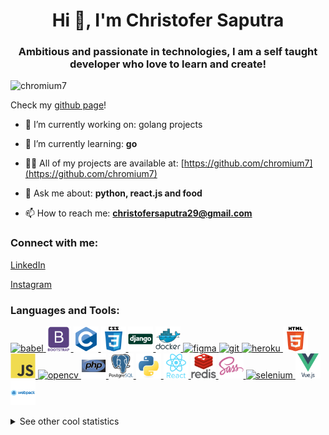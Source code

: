 <h1 align="center">Hi 👋, I'm Christofer Saputra</h1>
<h3 align="center">Ambitious and passionate in technologies, I am a self taught developer who love to learn and create!</h3>

<p align="left"> <img src="https://komarev.com/ghpvc/?username=chromium7&label=Profile%20views&color=0e75b6&style=flat" alt="chromium7" /> </p>

Check my [github page](https://chromium7.github.io/chromium7/)!

- 🔭 I’m currently working on: golang projects

- 🌱 I’m currently learning: **go**

- 👨‍💻 All of my projects are available at: [https://github.com/chromium7](https://github.com/chromium7)

- 💬 Ask me about: **python, react.js and food**

- 📫 How to reach me: **christofersaputra29@gmail.com**

<h3 align="left">Connect with me:</h3>
<p align="left">
<a href="https://linkedin.com/in/christofer-saputra-722b1b186" target="blank">LinkedIn</a></p>
<p>
<a href="https://instagram.com/chromium_swe" target="blank">Instagram</a>
</p>

<h3 align="left">Languages and Tools:</h3>
<p align="left"> <a href="https://babeljs.io/" target="_blank"> <img src="https://www.vectorlogo.zone/logos/babeljs/babeljs-icon.svg" alt="babel" width="40" height="40"/> </a> <a href="https://getbootstrap.com" target="_blank"> <img src="https://raw.githubusercontent.com/devicons/devicon/master/icons/bootstrap/bootstrap-plain-wordmark.svg" alt="bootstrap" width="40" height="40"/> </a> <a href="https://www.cprogramming.com/" target="_blank"> <img src="https://raw.githubusercontent.com/devicons/devicon/master/icons/c/c-original.svg" alt="c" width="40" height="40"/> </a> <a href="https://www.w3schools.com/css/" target="_blank"> <img src="https://raw.githubusercontent.com/devicons/devicon/master/icons/css3/css3-original-wordmark.svg" alt="css3" width="40" height="40"/> </a> <a href="https://www.djangoproject.com/" target="_blank"> <img src="https://raw.githubusercontent.com/devicons/devicon/master/icons/django/django-original.svg" alt="django" width="40" height="40"/> </a> <a href="https://www.docker.com/" target="_blank"> <img src="https://raw.githubusercontent.com/devicons/devicon/master/icons/docker/docker-original-wordmark.svg" alt="docker" width="40" height="40"/> </a> <a href="https://www.figma.com/" target="_blank"> <img src="https://www.vectorlogo.zone/logos/figma/figma-icon.svg" alt="figma" width="40" height="40"/> </a> <a href="https://git-scm.com/" target="_blank"> <img src="https://www.vectorlogo.zone/logos/git-scm/git-scm-icon.svg" alt="git" width="40" height="40"/> </a> <a href="https://heroku.com" target="_blank"> <img src="https://www.vectorlogo.zone/logos/heroku/heroku-icon.svg" alt="heroku" width="40" height="40"/> </a> <a href="https://www.w3.org/html/" target="_blank"> <img src="https://raw.githubusercontent.com/devicons/devicon/master/icons/html5/html5-original-wordmark.svg" alt="html5" width="40" height="40"/> </a> <a href="https://developer.mozilla.org/en-US/docs/Web/JavaScript" target="_blank"> <img src="https://raw.githubusercontent.com/devicons/devicon/master/icons/javascript/javascript-original.svg" alt="javascript" width="40" height="40"/> </a> <a href="https://opencv.org/" target="_blank"> <img src="https://www.vectorlogo.zone/logos/opencv/opencv-icon.svg" alt="opencv" width="40" height="40"/> </a> <a href="https://www.php.net" target="_blank"> <img src="https://raw.githubusercontent.com/devicons/devicon/master/icons/php/php-original.svg" alt="php" width="40" height="40"/> </a> <a href="https://www.postgresql.org" target="_blank"> <img src="https://raw.githubusercontent.com/devicons/devicon/master/icons/postgresql/postgresql-original-wordmark.svg" alt="postgresql" width="40" height="40"/> </a> <a href="https://www.python.org" target="_blank"> <img src="https://raw.githubusercontent.com/devicons/devicon/master/icons/python/python-original.svg" alt="python" width="40" height="40"/> </a> <a href="https://reactjs.org/" target="_blank"> <img src="https://raw.githubusercontent.com/devicons/devicon/master/icons/react/react-original-wordmark.svg" alt="react" width="40" height="40"/> </a> <a href="https://redis.io" target="_blank"> <img src="https://raw.githubusercontent.com/devicons/devicon/master/icons/redis/redis-original-wordmark.svg" alt="redis" width="40" height="40"/> </a> <a href="https://sass-lang.com" target="_blank"> <img src="https://raw.githubusercontent.com/devicons/devicon/master/icons/sass/sass-original.svg" alt="sass" width="40" height="40"/> </a> <a href="https://www.selenium.dev" target="_blank"> <img src="https://raw.githubusercontent.com/detain/svg-logos/780f25886640cef088af994181646db2f6b1a3f8/svg/selenium-logo.svg" alt="selenium" width="40" height="40"/> </a> <a href="https://vuejs.org/" target="_blank"> <img src="https://raw.githubusercontent.com/devicons/devicon/master/icons/vuejs/vuejs-original-wordmark.svg" alt="vuejs" width="40" height="40"/> </a> <a href="https://webpack.js.org" target="_blank"> <img src="https://raw.githubusercontent.com/devicons/devicon/d00d0969292a6569d45b06d3f350f463a0107b0d/icons/webpack/webpack-original-wordmark.svg" alt="webpack" width="40" height="40"/> </a> </p>
<p>

<details>
  <summary>See other cool statistics</summary>

<a href="https://www.codewars.com/users/Chromium7"><img src="https://www.codewars.com/users/Chromium7/badges/large" /></a>

</p>
<p><img align="left" src="https://github-readme-stats.vercel.app/api/top-langs?username=chromium7&show_icons=true&locale=en&layout=compact&theme=darcula" alt="chromium7" /></p>

<p>&nbsp;<img align="center" src="https://github-readme-stats.vercel.app/api?username=chromium7&show_icons=true&locale=en&theme=darcula" alt="chromium7" /></p>

<p><img align="center" src="https://github-readme-streak-stats.herokuapp.com/?user=chromium7&theme=darcula" alt="chromium7" /></p>

<p>If you're wondering how I got a long streak of commit, thats because I commit two leetcode excercise answers everyday. You can check out my <a href="https://leetcode.com/Chromium7/"> leetcode profile here.</a></p>

</details>

